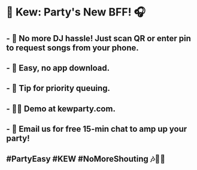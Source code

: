 
# 🚀 Kew: Party's New BFF! 🎧
## - 🤷 No more DJ hassle! Just scan QR or enter pin to request songs from your phone.
## - 📱 Easy, no app download.
## - 💖 Tip for priority queuing.
## - 🕵️‍♀️ Demo at kewparty.com.
## - 📩 Email us for free 15-min chat to amp up your party!

## #PartyEasy #KEW #NoMoreShouting 🎶🌟🎉
